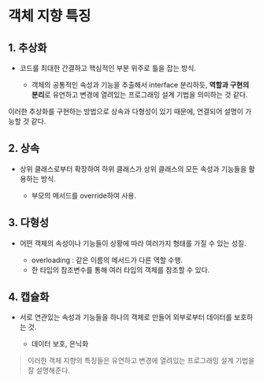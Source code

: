 객체 지향 특징
===

## 1. 추상화
* 코드를 최대한 간결하고 핵심적인 부분 위주로 틀을 잡는 방식.

  - 객체의 공통적인 속성과 기능을 추출해서 interface 분리하듯, **역할과 구현의 분리**로 유연하고 변경에 열려있는 프로그래밍 설계 기법을 의미하는 것 같다.

이러한 추상화를 구현하는 방법으로 상속과 다형성이 있기 때문에, 연결되어 설명이 가능할 것 같다.

## 2. 상속
* 상위 클래스로부터 확장하여 하위 클래스가 상위 클래스의 모든 속성과 기능들을 활용하는 방식.

  - 부모의 메서드를 override하여 사용.

## 3. 다형성
* 어떤 객체의 속성이나 기능들이 상황에 따라 여러가지 형태를 가질 수 있는 성질.

  - overloading : 같은 이름의 메서드가 다른 역할 수행.
  - 한 타입의 참조변수를 통해 여러 타입의 객체를 참조할 수 있다.

## 4. 캡슐화
* 서로 연관있는 속성과 기능들을 하나의 객체로 만들어 외부로부터 데이터를 보호하는 것.

  - 데이터 보호, 은닉화


> 이러한 객체 지향의 특징들은 유연하고 변경에 열려있는 프로그래밍 설계 기법을 잘 설명해준다.